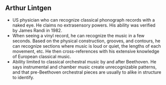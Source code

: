 Arthur Lintgen
--------------

* US physician who can recognize classical phonograph records with a naked eye. He claims no extrasensory powers. His ability was verified by James Randi in 1982.
* When seeing a vinyl record, he can recognize the music in a few seconds. Based on the physical construction, grooves, and contours, he can recognize sections where music is loud or quiet, the lengths of each movement, etc. He then cross-references with his extensive knowledge of European classical music.
* Ability limited to classical orchestral music by and after Beethoven. He says instrumental and chamber music create unrecognizable patterns, and that pre-Beethoven orchestral pieces are usually to alike in structure to identify.
